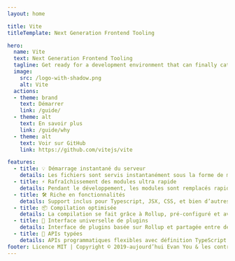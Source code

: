 ```yaml
---
layout: home

title: Vite
titleTemplate: Next Generation Frontend Tooling

hero:
  name: Vite
  text: Next Generation Frontend Tooling
  tagline: Get ready for a development environment that can finally catch up with you.
  image:
    src: /logo-with-shadow.png
    alt: Vite
  actions:
  - theme: brand
    text: Démarrer
    link: /guide/
  - theme: alt
    text: En savoir plus
    link: /guide/why
  - theme: alt
    text: Voir sur GitHub
    link: https://github.com/vitejs/vite

features:
  - title: 💡 Démarrage instantané du serveur
    details: Les fichiers sont servis instantanément sous la forme de modules ESM ! Il n’y a pas besoin de compiler.
  - title: ⚡️ Rafraîchissement des modules ultra rapide
    details: Pendant le développement, les modules sont remplacés rapidement peu importe la taille de l’app.
  - title: 🛠️ Riche en fonctionnalités
    details: Support inclus pour Typescript, JSX, CSS, et bien d’autres.
  - title: 📦 Compilation optimisée
    details: La compilation se fait grâce à Rollup, pré-configuré et avec le support du multi-page et du mode librairie.
  - title: 🔩 Interface universelle de plugins
    details: Interface de plugins basée sur Rollup et partagée entre développement et compilation.
  - title: 🔑 APIs typées
    details: APIs programmatiques flexibles avec définition TypeScript de tous les types.
footer: Licence MIT | Copyright © 2019-aujourd’hui Evan You & les contributeurs à Vite
---
```

